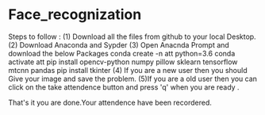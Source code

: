 # Face_recognization
Steps to follow :
(1) Download all the files from github to your local Desktop.
(2) Download Anaconda and Sypder
(3) Open Anacnda Prompt and download the below Packages
    conda create -n att python=3.6
    conda activate att
    pip install opencv-python numpy pillow sklearn tensorflow mtcnn pandas 
    pip install tkinter
 (4) If you are a new user then you should Give your image and save the problem.
 (5)If you are a old user then you can click on the take attendence button and press 'q' when you are ready .
 
 That's it you are done.Your attendence have been recordered.
